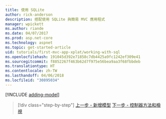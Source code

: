 ```yaml
---
title: 使用 SQLite
author: rick-anderson
description: 搭配使用 SQLite 與簡易 MVC 應用程式
manager: wpickett
ms.author: riande
ms.date: 04/07/2017
ms.prod: asp.net-core
ms.technology: aspnet
ms.topic: get-started-article
uid: tutorials/first-mvc-app-xplat/working-with-sql
ms.openlocfilehash: 191045d392e71858c7db4425a9fc1242ef309e41
ms.sourcegitcommit: f8852267f463b62d7f975e56bea9aa3f68fbbdeb
ms.translationtype: HT
ms.contentlocale: zh-TW
ms.lasthandoff: 04/06/2018
ms.locfileid: "30895034"
---
```

[!INCLUDE [adding-model](../../includes/mvc-intro/sql.md)]

> [!div class="step-by-step"]
> [上一步 - 新增模型](adding-model.md)
> [下一步 - 控制器方法和檢視](controller-methods-views.md)
